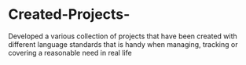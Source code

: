 # Created-Projects-
Developed a various collection of projects that have been created with different language standards that is handy when managing, tracking or covering a reasonable need in real life 
